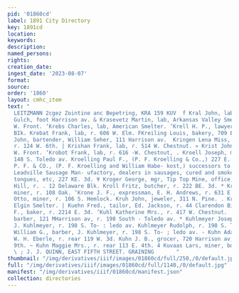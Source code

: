 ```yaml
---
pid: '01860cd'
label: 1891 City Directory
key: 1891cd
location: 
keywords: 
description: 
named_persons: 
rights: 
creation_date: 
ingest_date: '2023-08-07'
format: 
source: 
order: '1860'
layout: cmhc_item
text: "                                                                                  PCHARLES
  LEITZMANN 2cgez Zointine anc Bepetring, KRA 159 KUV  f Kral John, lab, bds. California
  Gulch, foot Harrison av. & Krasevetz Martin, lab, Arkansas Valley Smelter, r. 211
  W. Front. ‘Krebs Charles, lab, American Smelter. ‘Krell H. P., lawyer, 1 Boston
  BIk. Krebat Frank, lab, r. 606 W. Elm. FKreiling Louis, bakery, 709 E. 5th. :Kreska
  John, bartender, William Seher, 111 Harrison av.  Kringen Lena Miss, (Hanley & Kringen,)
  r. 124 W. 6th. | Krishan Frank, lab, r. 514 W. Chestnut. » Krist John, lab, r. 221
  W. Front. ‘Krobot Frank, lab, r. 616 -W. Chestnut, . Kroell Joseph, miner, r. rear
  148 S. Toledo av. Kroelling Paul F., (P. F. Kroelling & Co.,) 227 E. 3d. ‘KROELLING
  P. F. & CO., (P. F. Kroelling and William Habe- kost,) successors to A. Lilie, proprs,
  Leadville Sausage Man- ufactory, dealers in sausages, cured and smoked meats, P..
  tongues, etc, 227 KE. 3d. ¥ Kroger George, mgr, Tip Top Mine, office, East Fryer
  Hill, r. . 12 Delaware Blk. Kroll Fritz, butcher, r. 222 BE. 3d. * Kroll Jacob,
  miner, r. 108 Oak. ‘Krone J. F., expressman, E. H. Andrews, r. 631 E. 5th. Kronquist
  Otto, miner, r. 106 S. Hemlock. Kruh John, jeweler, 311 N. Pine. . Kruit John, lab,
  Elgin Smelter. | Kuehn Fred., tailor, Ed. Jackson, r. 44 Clarendon Bik. ‘Kugel William
  F., baker, r. 2214 E. 3d. ‘Kuhl Katherine Mrs., r. 417 W. Chestnut. 'Kuhlmeyer Joseph,
  barber, 121 MHarrison av, r. 198 South - Toledo av. * Kuhlmeyer Joseph R., barber,
  J. Kuhlmeyer, r. 198 S. To- : ledo av. Kuhlmeyer Rudolph, r. 198 S. Toledo av. Kuhimeyer
  William G., barber, J. Kuhlmeyer, r. 198 S. To- ; ledo av. - Kuhn Adam, barber,
  W. H. Eberle, r. rear 119 W. 3d. Kuhn J. B., grocer, 720 Harrison av, r. 321 W.
  9th. ~ Kuhn Maggie Mrs., r. rear 113 E. 4th. 4 Kuvaas Lars, miner, bds. 400 E. 9th.
  \ ; J. J. QUINN, EAST FIFTH STREET. GRAINING       "
thumbnail: "/img/derivatives/iiif/images/01860cd/full/250,/0/default.jpg"
full: "/img/derivatives/iiif/images/01860cd/full/1140,/0/default.jpg"
manifest: "/img/derivatives/iiif/01860cd/manifest.json"
collection: directories
---
```

